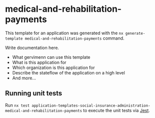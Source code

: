 # medical-and-rehabilitation-payments

This template for an application was generated with the `nx generate-template medical-and-rehabilitation-payments` command.

Write documentation here.

- What gervimenn can use this template
- What is this application for
- Which organization is this application for
- Describe the stateflow of the application on a high level
- And more...

## Running unit tests

Run `nx test application-templates-social-insurance-administration-medical-and-rehabilitation-payments` to execute the unit tests via [Jest](https://jestjs.io).
